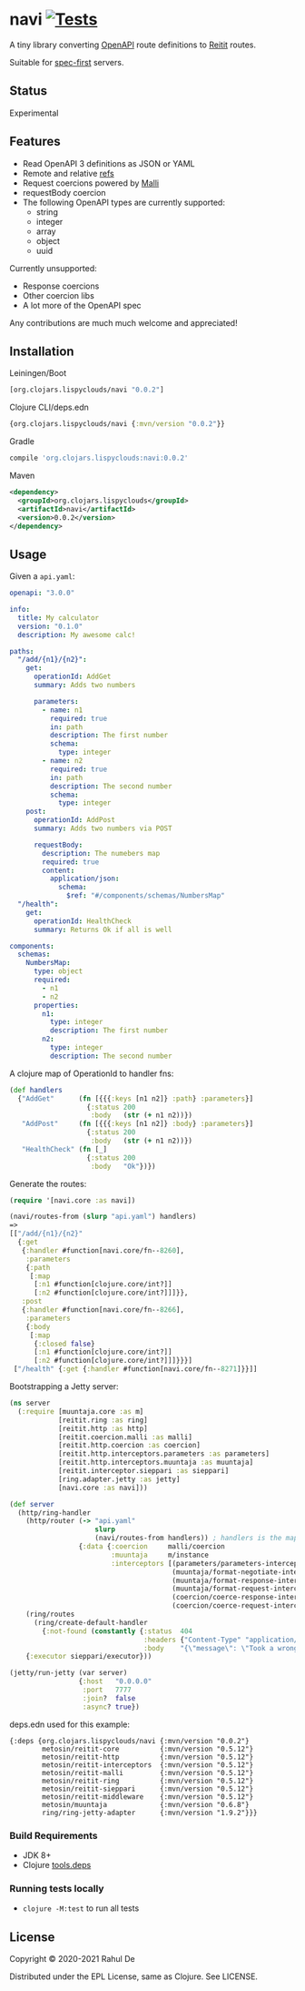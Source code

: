 # navi [![Tests](https://github.com/lispyclouds/navi/actions/workflows/ci.yaml/badge.svg)](https://github.com/lispyclouds/navi/actions/workflows/ci.yaml)

A tiny library converting [OpenAPI](https://www.openapis.org/) route definitions to [Reitit](https://cljdoc.org/jump/release/metosin/reitit) routes.

Suitable for [spec-first](https://www.atlassian.com/blog/technology/spec-first-api-development) servers.

## Status

Experimental

## Features

- Read OpenAPI 3 definitions as JSON or YAML
- Remote and relative [refs](https://swagger.io/docs/specification/using-ref/)
- Request coercions powered by [Malli](https://github.com/metosin/malli)
- requestBody coercion
- The following OpenAPI types are currently supported:
  - string
  - integer
  - array
  - object
  - uuid

Currently unsupported:
- Response coercions
- Other coercion libs
- A lot more of the OpenAPI spec

Any contributions are much much welcome and appreciated!

## Installation
Leiningen/Boot
```clojure
[org.clojars.lispyclouds/navi "0.0.2"]
```

Clojure CLI/deps.edn
```clojure
{org.clojars.lispyclouds/navi {:mvn/version "0.0.2"}}
```

Gradle
```groovy
compile 'org.clojars.lispyclouds:navi:0.0.2'
```

Maven
```xml
<dependency>
  <groupId>org.clojars.lispyclouds</groupId>
  <artifactId>navi</artifactId>
  <version>0.0.2</version>
</dependency>
```

## Usage

Given a `api.yaml`:
```yaml
openapi: "3.0.0"

info:
  title: My calculator
  version: "0.1.0"
  description: My awesome calc!

paths:
  "/add/{n1}/{n2}":
    get:
      operationId: AddGet
      summary: Adds two numbers

      parameters:
        - name: n1
          required: true
          in: path
          description: The first number
          schema:
            type: integer
        - name: n2
          required: true
          in: path
          description: The second number
          schema:
            type: integer
    post:
      operationId: AddPost
      summary: Adds two numbers via POST

      requestBody:
        description: The numebers map
        required: true
        content:
          application/json:
            schema:
              $ref: "#/components/schemas/NumbersMap"
  "/health":
    get:
      operationId: HealthCheck
      summary: Returns Ok if all is well

components:
  schemas:
    NumbersMap:
      type: object
      required:
        - n1
        - n2
      properties:
        n1:
          type: integer
          description: The first number
        n2:
          type: integer
          description: The second number
```

A clojure map of OperationId to handler fns:
```clojure
(def handlers
  {"AddGet"      (fn [{{{:keys [n1 n2]} :path} :parameters}]
                   {:status 200
                    :body   (str (+ n1 n2))})
   "AddPost"     (fn [{{{:keys [n1 n2]} :body} :parameters}]
                   {:status 200
                    :body   (str (+ n1 n2))})
   "HealthCheck" (fn [_]
                   {:status 200
                    :body   "Ok"})})
```

Generate the routes:
```clojure
(require '[navi.core :as navi])

(navi/routes-from (slurp "api.yaml") handlers)
=>
[["/add/{n1}/{n2}"
  {:get
   {:handler #function[navi.core/fn--8260],
    :parameters
    {:path
     [:map
      [:n1 #function[clojure.core/int?]]
      [:n2 #function[clojure.core/int?]]]}},
   :post
   {:handler #function[navi.core/fn--8266],
    :parameters
    {:body
     [:map
      {:closed false}
      [:n1 #function[clojure.core/int?]]
      [:n2 #function[clojure.core/int?]]]}}}]
 ["/health" {:get {:handler #function[navi.core/fn--8271]}}]]
```

Bootstrapping a Jetty server:
```clojure
(ns server
  (:require [muuntaja.core :as m]
            [reitit.ring :as ring]
            [reitit.http :as http]
            [reitit.coercion.malli :as malli]
            [reitit.http.coercion :as coercion]
            [reitit.http.interceptors.parameters :as parameters]
            [reitit.http.interceptors.muuntaja :as muuntaja]
            [reitit.interceptor.sieppari :as sieppari]
            [ring.adapter.jetty :as jetty]
            [navi.core :as navi]))

(def server
  (http/ring-handler
    (http/router (-> "api.yaml"
                     slurp
                     (navi/routes-from handlers)) ; handlers is the map described before
                 {:data {:coercion     malli/coercion
                         :muuntaja     m/instance
                         :interceptors [(parameters/parameters-interceptor)
                                        (muuntaja/format-negotiate-interceptor)
                                        (muuntaja/format-response-interceptor)
                                        (muuntaja/format-request-interceptor)
                                        (coercion/coerce-response-interceptor)
                                        (coercion/coerce-request-interceptor)]}})
    (ring/routes
      (ring/create-default-handler
        {:not-found (constantly {:status  404
                                 :headers {"Content-Type" "application/json"}
                                 :body    "{\"message\": \"Took a wrong turn?\"}"})}))
    {:executor sieppari/executor}))

(jetty/run-jetty (var server)
                 {:host   "0.0.0.0"
                  :port   7777
                  :join?  false
                  :async? true})
```

deps.edn used for this example:
```edn
{:deps {org.clojars.lispyclouds/navi {:mvn/version "0.0.2"}
        metosin/reitit-core          {:mvn/version "0.5.12"}
        metosin/reitit-http          {:mvn/version "0.5.12"}
        metosin/reitit-interceptors  {:mvn/version "0.5.12"}
        metosin/reitit-malli         {:mvn/version "0.5.12"}
        metosin/reitit-ring          {:mvn/version "0.5.12"}
        metosin/reitit-sieppari      {:mvn/version "0.5.12"}
        metosin/reitit-middleware    {:mvn/version "0.5.12"}
        metosin/muuntaja             {:mvn/version "0.6.8"}
        ring/ring-jetty-adapter      {:mvn/version "1.9.2"}}}
```

### Build Requirements
- JDK 8+
- Clojure [tools.deps](https://clojure.org/guides/getting_started)

### Running tests locally
- `clojure -M:test` to run all tests

## License

Copyright © 2020-2021 Rahul De

Distributed under the EPL License, same as Clojure. See LICENSE.
